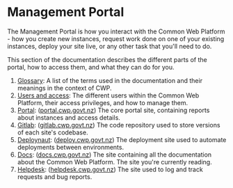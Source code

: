 # Management Portal

The Management Portal is how you interact with the Common Web Platform - how you create new instances, request work
done on one of your existing instances, deploy your site live, or any other task that you'll need to do.

This section of the documentation describes the different parts of the portal, how to access them, and what they can do
for you.

 1. [Glossary](glossary): A list of the terms used in the documentation and their meanings in the context of CWP.
 1. [Users and access](users): The different users within the Common Web Platform, their access privileges, and how to
manage them.
 1. [Portal](portal): ([portal.cwp.govt.nz](http://portal.cwp.govt.nz)) The core portal site, containing reports about
instances and access details.
 1. [Gitlab](gitlab): ([gitlab.cwp.govt.nz](http://gitlab.cwp.govt.nz)) The code repository used to store versions of
each site's codebase.
 1. [Deploynaut](deploynaut): ([deploy.cwp.govt.nz](http://deploy.cwp.govt.nz)) The deployment site used to automate
deployments between environments.
 1. [Docs](docs): ([docs.cwp.govt.nz](http://docs.cwp.govt.nz)) The site containing all the documentation about the
Common Web Platform. The site you're currently reading.
 1. [Helpdesk](helpdesk): ([helpdesk.cwp.govt.nz](http://helpdesk.cwp.govt.nz)) The site used to log and track requests
and bug reports.